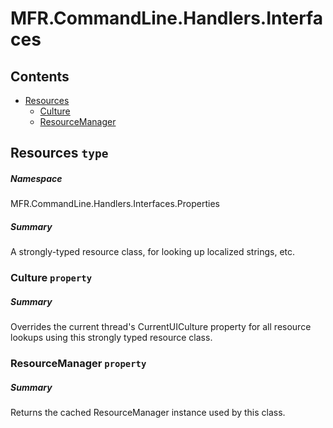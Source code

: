 <a name='assembly'></a>
# MFR.CommandLine.Handlers.Interfaces

## Contents

- [Resources](#T-MFR-CommandLine-Handlers-Interfaces-Properties-Resources 'MFR.CommandLine.Handlers.Interfaces.Properties.Resources')
  - [Culture](#P-MFR-CommandLine-Handlers-Interfaces-Properties-Resources-Culture 'MFR.CommandLine.Handlers.Interfaces.Properties.Resources.Culture')
  - [ResourceManager](#P-MFR-CommandLine-Handlers-Interfaces-Properties-Resources-ResourceManager 'MFR.CommandLine.Handlers.Interfaces.Properties.Resources.ResourceManager')

<a name='T-MFR-CommandLine-Handlers-Interfaces-Properties-Resources'></a>
## Resources `type`

##### Namespace

MFR.CommandLine.Handlers.Interfaces.Properties

##### Summary

A strongly-typed resource class, for looking up localized strings, etc.

<a name='P-MFR-CommandLine-Handlers-Interfaces-Properties-Resources-Culture'></a>
### Culture `property`

##### Summary

Overrides the current thread's CurrentUICulture property for all
  resource lookups using this strongly typed resource class.

<a name='P-MFR-CommandLine-Handlers-Interfaces-Properties-Resources-ResourceManager'></a>
### ResourceManager `property`

##### Summary

Returns the cached ResourceManager instance used by this class.
